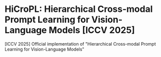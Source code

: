 # HiCroPL: Hierarchical Cross-modal Prompt Learning for Vision-Language Models [ICCV 2025]
[ICCV 2025] Official implementation of "Hierarchical Cross-modal Prompt Learning for Vision-Language Models"
